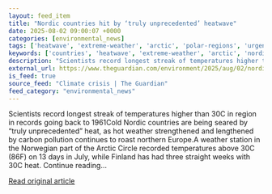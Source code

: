 ```yaml
---
layout: feed_item
title: "Nordic countries hit by ‘truly unprecedented’ heatwave"
date: 2025-08-02 09:00:07 +0000
categories: [environmental_news]
tags: ['heatwave', 'extreme-weather', 'arctic', 'polar-regions', 'urgent']
keywords: ['countries', 'heatwave', 'extreme-weather', 'arctic', 'nordic', 'polar-regions', 'truly', 'urgent']
description: "Scientists record longest streak of temperatures higher than 30C in region in records going back to 1961Cold Nordic countries are being seared by “truly unpr..."
external_url: https://www.theguardian.com/environment/2025/aug/02/nordic-countries-hit-by-truly-unprecedented-heatwave
is_feed: true
source_feed: "Climate crisis | The Guardian"
feed_category: "environmental_news"
---
```


Scientists record longest streak of temperatures higher than 30C in region in records going back to 1961Cold Nordic countries are being seared by “truly unprecedented” heat, as hot weather strengthened and lengthened by carbon pollution continues to roast northern Europe.A weather station in the Norwegian part of the Arctic Circle recorded temperatures above 30C (86F) on 13 days in July, while Finland has had three straight weeks with 30C heat. Continue reading...

[Read original article](https://www.theguardian.com/environment/2025/aug/02/nordic-countries-hit-by-truly-unprecedented-heatwave)
